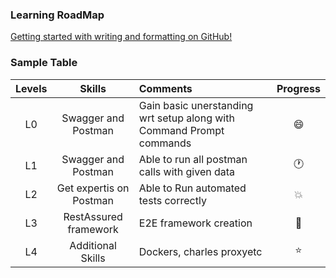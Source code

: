 ### Learning RoadMap



[Getting started with writing and formatting on GitHub!](https://guides.github.com/features/mastering-markdown/)



### Sample Table

| Levels  | Skills | Comments  | Progress |
| :-------:|:--------:|:-----------|:---------:|
| L0 | Swagger and Postman | Gain basic unerstanding wrt setup  along with Command Prompt  commands | :smile: | 
| L1 | Swagger and Postman | Able to run all postman calls with given data | :clock1: | 
| L2 | Get expertis on Postman | Able to Run automated tests correctly | :boom: |
| L3 | RestAssured framework | E2E framework creation | :dancer: | 
| L4 | Additional Skills | Dockers, charles proxyetc | :star: |